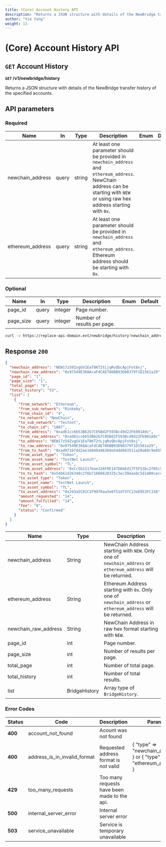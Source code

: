 ```yaml
---
title: (Core) Account History API
description: "Returns a JSON structure with details of the NewBridge transfer history of the specified accounts."
author: "Vie Yang"
weight: 13
---
```


# (Core) Account History API

## `GET` Account History

**`GET` /v1/newbridge/history**

Returns a JSON structure with details of the NewBridge transfer history of the specified accounts.

## API parameters

### Required

| Name             | In    | Type   | Description                                                                                                                                                                      | Enum | Default |
| ---------------- | ----- | ------ | -------------------------------------------------------------------------------------------------------------------------------------------------------------------------------- | ---- | ------- |
| newchain_address | query | string | At least one parameter should be provided in `newchain_address` and `ethereum_address`. NewChain address can be starting with `NEW` or using raw hex address starting with `0x`. |      |         |
| ethereum_address | query | string | At least one parameter should be provided in `newchain_address` and `ethereum_address`. Ethereum address should be starting with `0x`.                                           |      |         |

### Optional

| **Name**  | **In** | **Type** | **Description**             | **Enum** | **Default** |
| --------- | ------ | -------- | --------------------------- | -------- | ----------- |
| page_id   | query  | integer  | Page number.                |          |             |
| page_size | query  | integer  | Number of results per page. |          |             |

```bash
curl -v https://replace-api-domain.ext/newbridge/history?newchain_address=0x97549E368AcaFdCAE786BB93D98379f1D1561a29&page_size=1
```

## Response `200`

```json
{
  "newchain_address": "NEW17zS9ZvgGV1EaT8KT2tLjqRvQbcApjFot8xj",
  "newchain_raw_address": "0x97549E368AcaFdCAE786BB93D98379f1D1561a29",
  "page_id": "1",
  "page_size": "1",
  "total_page": "6",
  "total_history": "53",
  "list": [
    {
      "from_network": "Ethereum",
      "from_sub_network": "Rinkeby",
      "from_chain_id": "4",
      "to_network": "NewChain",
      "to_sub_network": "Testnet",
      "to_chain_id": "1007",
      "from_address": "0xad61cc6653B62b7C05Bd2F593Bc49d22Fb901A9c",
      "from_raw_address": "0xad61cc6653B62b7C05Bd2F593Bc49d22Fb901A9c",
      "to_address": "NEW17zS9ZvgGV1EaT8KT2tLjqRvQbcApjFot8xj",
      "to_raw_address": "0x97549E368AcaFdCAE786BB93D98379f1D1561a29",
      "from_tx_hash": "0xad9716fdd2ae16840a96360e54dd683511a20a68c9e855c58ea333a3930206b2",
      "from_asset_type": "Token",
      "from_asset_name": "TestNet Launch",
      "from_asset_symbol": "TL",
      "from_asset_address": "0xCc5b1517bae326F8E147D6bEd17F5F53bc2f85c5",
      "to_tx_hash": "0x54b61d26348c2f6b71866620325c3ec39eaa8c5d1488cecc7f5b28422583bcc9",
      "to_asset_type": "Token",
      "to_asset_name": "TestNet Launch",
      "to_asset_symbol": "TL",
      "to_asset_address": "0x243a5C81C1F9970aa3e6f51d73fC13eE853FC338",
      "amount_requested": "14",
      "amount_fulfilled": "14",
      "fee": "0",
      "status": "Confirmed"
    }
  ]
}
```

| **Name**             | **Type**      | **Description**                                                                                              |
| -------------------- | ------------- | ------------------------------------------------------------------------------------------------------------ |
| newchain_address     | String        | NewChain Address starting with `NEW`. Only one of `newchain_address` or `ethereum_address` will be returned. |
| ethereum_address     | String        | Ethereum Address starting with `0x`. Only one of `newchain_address` or `ethereum_address` will be returned.  |
| newchain_raw_address | String        | NewChain Address in raw hex format starting with `NEW`.                                                      |
| page_id              | int           | Page number.                                                                                                 |
| page_size            | int           | Number of results per page.                                                                                  |
| total_page           | int           | Number of total page.                                                                                        |
| total_history        | int           | Number of total results.                                                                                     |
| list                 | BridgeHistory | Array type of `BridgeHistory`.                                                                               |

### Error Codes

| **Status** | **Code**                     | **Description**                              | **Params**                                                           |
| ---------- | ---------------------------- | -------------------------------------------- | -------------------------------------------------------------------- |
| **400**    | account_not_found            | Acount was not found                         |                                                                      |
| **400**    | address_is_in_invalid_format | Requested address format is not valid        | { "type" => "newchain_address" } or { "type" => "ethereum_address" } |
| **429**    | too_many_requests            | Too many requests have been made to the api. |                                                                      |
| **500**    | internal_server_error        | Internal server error                        |                                                                      |
| **503**    | service_unavailable          | Service is temporary unavailable             |                                                                      |
